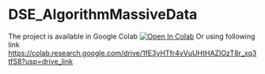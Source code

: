 # DSE_AlgorithmMassiveData

The project is available in Google Colab
[![Open In Colab](https://colab.research.google.com/assets/colab-badge.svg)](https://colab.research.google.com/drive/1fE3yHTfr4vVuUHtHAZIOzT8r_xq3tfS8?usp=drive_link)
Or using following link
https://colab.research.google.com/drive/1fE3yHTfr4vVuUHtHAZIOzT8r_xq3tfS8?usp=drive_link
